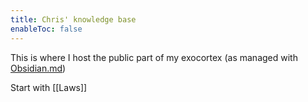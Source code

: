 ```yaml
---
title: Chris' knowledge base
enableToc: false
---
```


This is where I host the public part of my exocortex (as managed with [Obsidian.md](http://obsidian.md))

Start with [[Laws]]